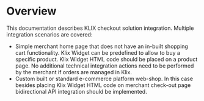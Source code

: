# Overview

This documentation describes KLIX checkout solution integration. Multiple integration scenarios are covered:

* Simple merchant home page that does not have an in-built shopping cart functionality. Klix Widget can be predefined to allow to buy a specific product. Klix Widget HTML code should be placed on a product page. No additional technical integration actions need to be performed by the merchant if orders are managed in Klix.
* Custom built or standard e-commerce platform web-shop. In this case besides placing Klix Widget HTML code on merchant check-out page bidirectional API integration should be implemented.
